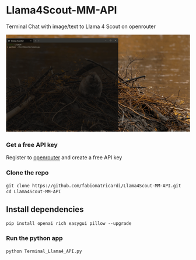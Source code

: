 # Llama4Scout-MM-API
Terminal Chat with image/text to Llama 4 Scout on openrouter

<img src='https://github.com/fabiomatricardi/Llama4Scout-MM-API/raw/main/Llama4ScoutImages.gif' width=1100>

### Get a free API key
Register to [openrouter](https://openrouter.ai/) and create a free API key

### Clone the repo
```
git clone https://github.com/fabiomatricardi/Llama4Scout-MM-API.git
cd Llama4Scout-MM-API
```

## Install dependencies
```
pip install openai rich easygui pillow --upgrade
```

### Run the python app
```
python Terminal_Llama4_API.py
```


